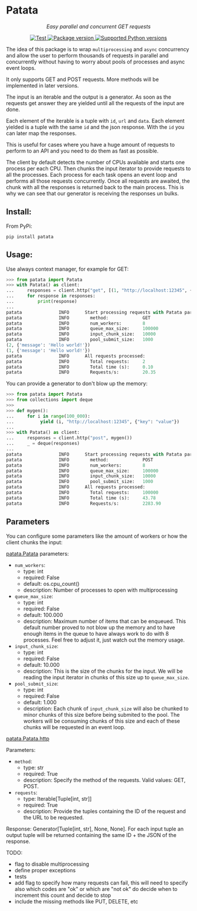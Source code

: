 # Patata

<p align="center">
    <em>Easy parallel and concurrent GET requests</em>
</p>

<p align="center">
<a href="https://github.com/oalfonso-o/patata/actions?query=workflow%3ACI+event%3Apush+branch%3Amain" target="_blank">
    <img src="https://github.com/oalfonso-o/patata/workflows/CI/badge.svg?event=push&branch=main" alt="Test">
</a>
<a href="https://pypi.org/project/patata" target="_blank">
    <img src="https://img.shields.io/pypi/v/patata?color=%2334D058&label=pypi%20package" alt="Package version">
</a>
<a href="https://pypi.org/project/patata" target="_blank">
    <img src="https://img.shields.io/pypi/pyversions/patata.svg?color=%2334D058" alt="Supported Python versions">
</a>
</p>

The idea of this package is to wrap `multiprocessing` and `async` concurrency and allow the user to perform thousands of requests in parallel and concurrently without having to worry about pools of processes and async event loops.

It only supports GET and POST requests. More methods will be implemented in later versions.

The input is an iterable and the output is a generator. As soon as the requests get answer they are yielded until all the requests of the input are done.

Each element of the iterable is a tuple with `id`, `url` and `data`.
Each element yielded is a tuple with the same `id` and the json response. With the `id` you can
later map the responses.

This is useful for cases where you have a huge amount of requests to perform to an API and you
need to do them as fast as possible.

The client by default detects the number of CPUs available and starts one process per each CPU.
Then chunks the input iterator to provide requests to all the processes.
Each process for each task opens an event loop and performs all those requests concurrently. Once
all requests are awaited, the chunk with all the responses is returned back to the main process.
This is why we can see that our generator is receiving the responses un bulks.

## Install:

From PyPi:
```
pip install patata
```

## Usage:

Use always context manager, for example for GET:

``` python
>>> from patata import Patata
>>> with Patata() as client:
...     responses = client.http("get", [(1, "http://localhost:12345", {}), (2, "http://localhost:12345", {})])
...     for response in responses:
...         print(response)
... 
patata              INFO      Start processing requests with Patata parameters:
patata              INFO        method:             GET
patata              INFO        num_workers:        8
patata              INFO        queue_max_size:     100000
patata              INFO        input_chunk_size:   10000
patata              INFO        pool_submit_size:   1000
(2, {'message': 'Hello world!'})
(1, {'message': 'Hello world!'})
patata              INFO      All requests processed:
patata              INFO        Total requests:     2
patata              INFO        Total time (s):     0.10
patata              INFO        Requests/s:         20.35
```

You can provide a generator to don't blow up the memory:
``` python
>>> from patata import Patata
>>> from collections import deque
>>> 
>>> def mygen():
...     for i in range(100_000):
...          yield (i, "http://localhost:12345", {"key": "value"})
... 
>>> with Patata() as client:
...     responses = client.http("post", mygen())
...     _ = deque(responses)
... 
patata              INFO      Start processing requests with Patata parameters:
patata              INFO        method:             POST
patata              INFO        num_workers:        8
patata              INFO        queue_max_size:     100000
patata              INFO        input_chunk_size:   10000
patata              INFO        pool_submit_size:   1000
patata              INFO      All requests processed:
patata              INFO        Total requests:     100000
patata              INFO        Total time (s):     43.78
patata              INFO        Requests/s:         2283.90
```

## Parameters

You can configure some parameters like the amount of workers or how the client chunks the input:

[patata.Patata](https://github.com/oalfonso-o/patata/blob/main/patata/client.py#L24) parameters:

- `num_workers`:
    - type: int
    - required: False
    - default: os.cpu_count()
    - description: Number of processes to open with multiprocessing
- `queue_max_size`:
    - type: int
    - required: False
    - default: 100.000
    - description: Maximum number of items that can be enqueued. This default number proved to not blow up the memory and to have enough items in the queue to have always work to do with 8 processes. Feel free to adjust it, just watch out the memory usage.
- `input_chunk_size`:
    - type: int
    - required: False
    - default: 10.000
    - description: This is the size of the chunks for the input. We will be reading the input iterator in chunks of this size up to `queue_max_size`.
- `pool_submit_size`:
    - type: int
    - required: False
    - default: 1.000
    - description: Each chunk of `input_chunk_size` will also be chunked to minor chunks of this size before being submited to the pool. The workers will be consuming chunks of this size and each of these chunks will be requested in an event loop.


[patata.Patata.http](https://github.com/oalfonso-o/patata/blob/main/patata/client.py#L42)

Parameters:

- `method`:
    - type: str
    - required: True
    - description: Specify the method of the requests. Valid values: GET, POST.
- `requests`:
    - type: Iterable[Tuple[int, str]]
    - required: True
    - description: Provide the tuples containing the ID of the request and the URL to be requested.

Response: Generator[Tuple[int, str], None, None]. For each input tuple an output tuple will be returned containing the same ID + the JSON of the response.


TODO:
- flag to disable multiprocessing
- define proper exceptions
- tests
- add flag to specify how many requests can fail, this will need to specify also which codes are "ok" or which are "not ok" do decide when to increment this count and decide to stop
- include the missing methods like PUT, DELETE, etc
